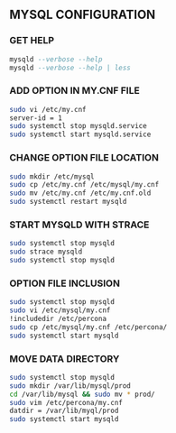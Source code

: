 ## MYSQL CONFIGURATION

### GET HELP
```sql
mysqld --verbose --help
mysqld --verbose --help | less
```

### ADD OPTION IN MY.CNF FILE
```sh
sudo vi /etc/my.cnf 
server-id = 1
sudo systemctl stop mysqld.service
sudo systemctl start mysqld.service
```

### CHANGE OPTION FILE LOCATION
```sh
sudo mkdir /etc/mysql
sudo cp /etc/my.cnf /etc/mysql/my.cnf
sudo mv /etc/my.cnf /etc/my.cnf.old
sudo systemctl restart mysqld
```

### START MYSQLD WITH STRACE
```sh
sudo systemctl stop mysqld
sudo strace mysqld
sudo systemctl stop mysqld
```

### OPTION FILE INCLUSION
```sh
sudo systemctl stop mysqld
sudo vi /etc/mysql/my.cnf
!includedir /etc/percona
sudo cp /etc/mysql/my.cnf /etc/percona/
sudo systemctl start mysqld
```

### MOVE DATA DIRECTORY
```sh
sudo systemctl stop mysqld
sudo mkdir /var/lib/mysql/prod
cd /var/lib/mysql && sudo mv * prod/
sudo vim /etc/percona/my.cnf
datdir = /var/lib/myql/prod
sudo systemctl start mysqld
```
